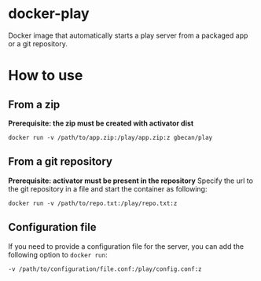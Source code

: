 # docker-play
Docker image that automatically starts a play server from a packaged app or a git repository.


# How to use

## From a zip
**Prerequisite: the zip must be created with activator dist**
```
docker run -v /path/to/app.zip:/play/app.zip:z gbecan/play
```

## From a git repository
**Prerequisite: activator must be present in the repository**
Specify the url to the git repository in a file and start the container as following:
```
docker run -v /path/to/repo.txt:/play/repo.txt:z
```

## Configuration file
If you need to provide a configuration file for the server, you can add the following option to ```docker run```:
```
-v /path/to/configuration/file.conf:/play/config.conf:z
```
